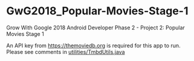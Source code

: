 # GwG2018_Popular-Movies-Stage-1
Grow With Google 2018 Android Developer Phase 2 - Project 2: Popular Movies Stage 1 

An API key from https://themoviedb.org is required for this app to run. Please see comments in [utilities/TmbdUtils.java](https://github.com/mkillewald/GwG2018_Popular-Movies-Stage-1/blob/master/app/src/main/java/com/udacity/popularmovies/utilities/TmdbUtils.java)

